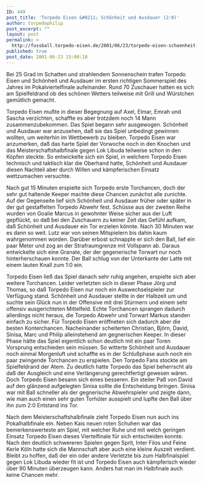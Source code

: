 ```yaml
---
ID: 449
post_title: 'Torpedo Eisen &#8211; Schönheit und Ausdauer (2:0)'
author: torpedophilip
post_excerpt: ""
layout: post
permalink: >
  http://fussball.torpedo-eisen.de/2001/06/23/torpedo-eisen-schoenheit-und-ausdauer-20/
published: true
post_date: 2001-06-23 15:00:18
---
```

Bei 25 Grad im Schatten und strahlendem Sonnenschein trafen Torpedo Eisen und Schönheit und Ausdauer im ersten richtigen Sommerspiel des Jahres im Pokalviertelfinale aufeinander. Rund 70 Zuschauer hatten es sich am Spielfeldrand ob des schönen Wetters teilweise mit Grill und Würstchen gemütlich gemacht. 

Torpedo Eisen mußte in dieser Begegnung auf Axel, Elmar, Emrah und Sascha verzichten, schaffte es aber trotzdem noch 14 Mann zusammenzubekommen. Das Spiel begann sehr ausgewogen. Schönheit und Ausdauer war anzusehen, daß sie das Spiel unbedingt gewinnen wollten, um weiterhin im Wettbewerb zu bleiben. Torpedo Eisen war anzumerken, daß das harte Spiel der Vorwoche noch in den Knochen und das Meisterschaftshalbfinale gegen Lok Libuda teilweise schon in den Köpfen steckte. So entwickelte sich ein Spiel, in welchem Torpedo Eisen technisch und taktisch klar die Oberhand hatte, Schönheit und Ausdauer diesen Nachteil aber durch Willen und kämpferischen Einsatz wettzumachen versuchte. 

Nach gut 15 Minuten erspielte sich Torpedo erste Torchancen, doch der sehr gut haltende Keeper machte diese Chancen zunächst alle zunichte. Auf der Gegenseite lief sich Schönheit und Ausdauer früher oder später in der gut gestaffelten Torpedo Abwehr fest. Schüsse aus der zweiten Reihe wurden von Goalie Marcus in gewohnter Weise sicher aus der Luft gepflückt, so daß bei den Zuschauern zu keiner Zeit das Gefühl aufkam, daß Schönheit und Ausdauer ein Tor erzielen könnte. Nach 30 Minuten war es dann so weit. Lutz war von seinen Mitspielern bis dahin kaum wahrgenommen worden. Darüber erbost schnappte er sich den Ball, lief ein paar Meter und zog an der Strafraumgrenze mit Vollspann ab. Daraus entwickelte sich eine Granate, der der gegenerische Torwart nur noch hinterherschauen konnte. Der Ball schlug von der Unterkante der Latte mit einem lauten Knall zum 1:0 ein. 

Torpedo Eisen ließ das Spiel danach sehr ruhig angehen, erspielte sich aber weitere Torchancen. Leider verletzten sich in dieser Phase Jörg und Thomas, so daß Torpedo Eisen nur noch ein Auswechselspieler zur Verfügung stand. Schönheit und Ausdauer stellte in der Halbzeit um und suchte sein Glück nun in der Offensive mit drei Stürmern und einem sehr offensiv ausgerichteten Mittelfeld. Echte Torchancen sprangen dadurch allerdings nicht heraus, die Torpedo Abwehr und Torwart Markus standen einfach zu sicher. Für Torpedo Eisen eröffneten sich dadurch aber die besten Konterchancen. Nacheinander scheiterten Christian, Björn, David, Sinisa, Marc und Philip alleinstehend am gegnerischen Keeper. In dieser Phase hätte das Spiel eigentlich schon deutlich mit ein paar Toren Vorsprung entschieden sein müssen. So witterte Schönheit und Ausdauer noch einmal Morgenluft und schaffte es in der Schlußphase auch noch ein paar zwingende Torchancen zu erspielen. Den Torpedo Fans stockte am Spielfeldrand der Atem. Zu deutlich hatte Torpedo das Spiel beherrscht als daß der Ausgleich und eine Verlängerung gerechtfertigt gewesen wären. Doch Torpedo Eisen besann sich eines besseren. Ein steiler Paß von David auf den glänzend aufgelegten Sinisa sollte die Entscheidung bringen. Sinisa war mit Ball schneller als der gegnerische Abwehrspieler und zeigte dann, wie man auch einen sehr guten Torhüter ausspielt und lupfte den Ball über ihn zum 2:0 Entstand ins Tor. 

Nach dem Meisterschaftshalbfinale zieht Torpedo Eisen nun auch ins Pokalhalbfinale ein. Neben Kais neuen roten Schuhen war das bemerkenswerteste am Spiel, mit welcher Ruhe und mit welch geringen Einsatz Torpedo Eisen dieses Viertelfinale für sich entscheiden konnte. Nach den deutlich schwereren Spielen gegen Sprit, Inter Filos und Feine Kerle Köln hatte sich die Mannschaft aber auch eine kleine Auszeit verdient. Bleibt zu hoffen, daß der ein oder andere Verletzte bis zum Halbfinalspiel gegen Lok Libuda wieder fit ist und Torpedo Eisen auch kämpferisch wieder über 90 Minuten überzeugen kann. Anders hat man im Halbfinale auch keine Chancen mehr.